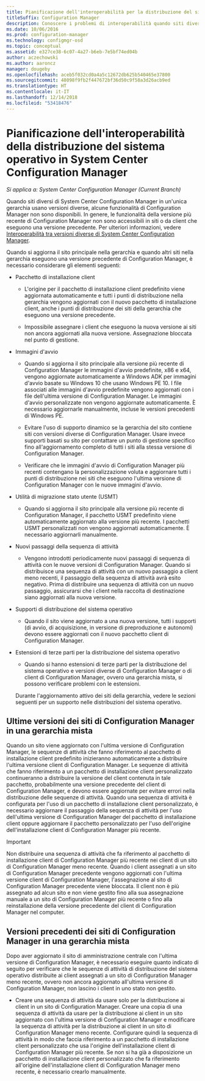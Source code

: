 ```yaml
---
title: Pianificazione dell'interoperabilità per la distribuzione del sistema operativo
titleSuffix: Configuration Manager
description: Conoscere i problemi di interoperabilità quando siti diversi di System Center Configuration Manager in un'unica gerarchia usano versioni diverse.
ms.date: 10/06/2016
ms.prod: configuration-manager
ms.technology: configmgr-osd
ms.topic: conceptual
ms.assetid: e327ce38-6c07-4a27-b6eb-7e5bf74ed04b
author: aczechowski
ms.author: aaroncz
manager: dougeby
ms.openlocfilehash: aceb5f032cd0a4a5c12672db625b540465e37800
ms.sourcegitcommit: 48098f9fb2f447672bf36d50c9f58a3d26acb9ed
ms.translationtype: HT
ms.contentlocale: it-IT
ms.lasthandoff: 12/14/2018
ms.locfileid: "53418476"
---
```

# <a name="planning-for-operating-system-deployment-interoperability-in-system-center-configuration-manager"></a>Pianificazione dell'interoperabilità della distribuzione del sistema operativo in System Center Configuration Manager

*Si applica a: System Center Configuration Manager (Current Branch)*

Quando siti diversi di System Center Configuration Manager in un'unica gerarchia usano versioni diverse, alcune funzionalità di Configuration Manager non sono disponibili. In genere, le funzionalità della versione più recente di Configuration Manager non sono accessibili in siti o da client che eseguono una versione precedente. Per ulteriori informazioni, vedere [Interoperabilità tra versioni diverse di System Center Configuration Manager](../../core/plan-design/hierarchy/interoperability-between-different-versions.md).  

 Quando si aggiorna il sito principale nella gerarchia e quando altri siti nella gerarchia eseguono una versione precedente di Configuration Manager, è necessario considerare gli elementi seguenti:  

- Pacchetto di installazione client  

  -   L'origine per il pacchetto di installazione client predefinito viene aggiornata automaticamente e tutti i punti di distribuzione nella gerarchia vengono aggiornati con il nuovo pacchetto di installazione client, anche i punti di distribuzione dei siti della gerarchia che eseguono una versione precedente.  

  -   Impossibile assegnare i client che eseguono la nuova versione ai siti non ancora aggiornati alla nuova versione. Assegnazione bloccata nel punto di gestione.  

- Immagini d'avvio  

  -   Quando si aggiorna il sito principale alla versione più recente di Configuration Manager le immagini d'avvio predefinite, x86 e x64, vengono aggiornate automaticamente a Windows ADK per immagini d'avvio basate su Windows 10 che usano Windows PE 10. I file associati alle immagini d'avvio predefinite vengono aggiornati con i file dell'ultima versione di Configuration Manager. Le immagini d'avvio personalizzate non vengono aggiornate automaticamente. È necessario aggiornarle manualmente, incluse le versioni precedenti di Windows PE.  

  -   Evitare l'uso di supporto dinamico se la gerarchia del sito contiene siti con versioni diverse di Configuration Manager. Usare invece supporti basati su sito per contattare un punto di gestione specifico fino all'aggiornamento completo di tutti i siti alla stessa versione di Configuration Manager.  

  -   Verificare che le immagini d'avvio di Configuration Manager più recenti contengano la personalizzazione voluta e aggiornare tutti i punti di distribuzione nei siti che eseguono l'ultima versione di Configuration Manager con le nuove immagini d'avvio.  

- Utilità di migrazione stato utente (USMT)  

  -   Quando si aggiorna il sito principale alla versione più recente di Configuration Manager, il pacchetto USMT predefinito viene automaticamente aggiornato alla versione più recente. I pacchetti USMT personalizzati non vengono aggiornati automaticamente. È necessario aggiornarli manualmente.  

- Nuovi passaggi della sequenza di attività  

  -   Vengono introdotti periodicamente nuovi passaggi di sequenza di attività con le nuove versioni di Configuration Manager. Quando si distribuisce una sequenza di attività con un nuovo passaggio a client meno recenti, il passaggio della sequenza di attività avrà esito negativo. Prima di distribuire una sequenza di attività con un nuovo passaggio, assicurarsi che i client nella raccolta di destinazione siano aggiornati alla nuova versione.  

- Supporti di distribuzione del sistema operativo  

  -   Quando il sito viene aggiornato a una nuova versione, tutti i supporti (di avvio, di acquisizione, in versione di preproduzione e autonomi) devono essere aggiornati con il nuovo pacchetto client di Configuration Manager.  

- Estensioni di terze parti per la distribuzione del sistema operativo  

  -   Quando si hanno estensioni di terze parti per la distribuzione del sistema operativo e versioni diverse di Configuration Manager o di client di Configuration Manager, ovvero una gerarchia mista, si possono verificare problemi con le estensioni.  

  Durante l'aggiornamento attivo dei siti della gerarchia, vedere le sezioni seguenti per un supporto nelle distribuzioni del sistema operativo.  

## <a name="latest-version-of-configuration-manager-sites-in-a-mixed-hierarchy"></a>Ultime versioni dei siti di Configuration Manager in una gerarchia mista  
 Quando un sito viene aggiornato con l'ultima versione di Configuration Manager, le sequenze di attività che fanno riferimento al pacchetto di installazione client predefinito inizieranno automaticamente a distribuire l'ultima versione client di Configuration Manager. Le sequenze di attività che fanno riferimento a un pacchetto di installazione client personalizzato continueranno a distribuire la versione del client contenuta in tale pacchetto, probabilmente una versione precedente del client di Configuration Manager, e devono essere aggiornate per evitare errori nella distribuzione delle sequenze di attività. Quando una sequenza di attività è configurata per l'uso di un pacchetto di installazione client personalizzato, è necessario aggiornare il passaggio della sequenza di attività per l'uso dell'ultima versione di Configuration Manager del pacchetto di installazione client oppure aggiornare il pacchetto personalizzato per l'uso dell'origine dell'installazione client di Configuration Manager più recente.  

> [!IMPORTANT]  
>  Non distribuire una sequenza di attività che fa riferimento al pacchetto di installazione client di Configuration Manager più recente nei client di un sito di Configuration Manager meno recente. Quando i client assegnati a un sito di Configuration Manager precedente vengono aggiornati con l'ultima versione client di Configuration Manager, l'assegnazione al sito di Configuration Manager precedente viene bloccata. Il client non è più assegnato ad alcun sito e non viene gestito fino alla sua assegnazione manuale a un sito di Configuration Manager più recente o fino alla reinstallazione della versione precedente del client di Configuration Manager nel computer.  

## <a name="older-versions-of-configuration-manager-in-a-mixed-hierarchy"></a>Versioni precedenti dei siti di Configuration Manager in una gerarchia mista  
 Dopo aver aggiornato il sito di amministrazione centrale con l'ultima versione di Configuration Manager, è necessario eseguire quanto indicato di seguito per verificare che le sequenze di attività di distribuzione del sistema operativo distribuite ai client assegnati a un sito di Configuration Manager meno recente, ovvero non ancora aggiornato all'ultima versione di Configuration Manager, non lascino i client in uno stato non gestito.  

-   Creare una sequenza di attività da usare solo per la distribuzione ai client in un sito di Configuration Manager. Creare una copia di una sequenza di attività da usare per la distribuzione ai client in un sito aggiornato con l'ultima versione di Configuration Manager e modificare la sequenza di attività per la distribuzione ai client in un sito di Configuration Manager meno recente. Configurare quindi la sequenza di attività in modo che faccia riferimento a un pacchetto di installazione client personalizzato che usa l'origine dell'installazione client di Configuration Manager più recente. Se non si ha già a disposizione un pacchetto di installazione client personalizzato che fa riferimento all'origine dell'installazione client di Configuration Manager meno recente, è necessario crearlo manualmente.  
